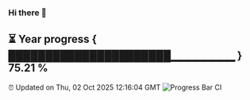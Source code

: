 ### Hi there 👋
⏳ Year progress { ██████████████████████▁▁▁▁▁▁▁▁ } 75.21 %
---
⏰ Updated on Thu, 02 Oct 2025 12:16:04 GMT
![Progress Bar CI](https://github.com/Moyi321/Moyi321/workflows/Progress%20Bar%20CI/badge.svg)
